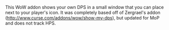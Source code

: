 This WoW addon shows your own DPS in a small window that you can place next to your player's icon.  It was completely based off of Zergrael's addon (http://www.curse.com/addons/wow/show-my-dps), but updated for MoP and does not track HPS.
